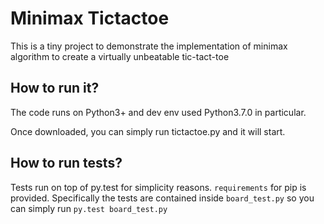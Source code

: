# Minimax Tictactoe

This is a tiny project to demonstrate the implementation of minimax algorithm to create a virtually 
unbeatable tic-tact-toe

## How to run it?
The code runs on Python3+ and dev env used Python3.7.0 in particular.

Once downloaded, you can simply run tictactoe.py and it will start.

## How to run tests?
Tests run on top of py.test for simplicity reasons. `requirements` for pip is provided.
Specifically the tests are contained inside `board_test.py` so you can simply run
`py.test board_test.py`
